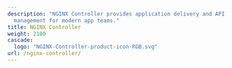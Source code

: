 ```yaml
---
description: "NGINX Controller provides application delivery and API
  management for modern app teams."
title: NGINX Controller
weight: 2100
cascade:
  logo: "NGINX-Controller-product-icon-RGB.svg"
url: /nginx-controller/
---
```




